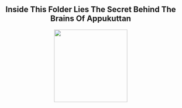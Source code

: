 <div align="center">

## Inside This Folder Lies The Secret Behind The Brains Of Appukuttan  
<img src="https://i.ytimg.com/vi/9CyPoAyqoUs/maxresdefault.jpg" width="200px">

</div>
